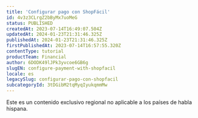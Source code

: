 ```yaml
---
title: 'Configurar pago con ShopFácil'
id: 4v3z3CLrgZ2bByMx7uoMeG
status: PUBLISHED
createdAt: 2023-07-14T16:49:07.504Z
updatedAt: 2024-01-23T21:31:46.325Z
publishedAt: 2024-01-23T21:31:46.325Z
firstPublishedAt: 2023-07-14T16:57:55.320Z
contentType: tutorial
productTeam: Financial
author: 6DODK49lJPk3yvcoe6GB6g
slugEN: configure-payment-with-shopfacil
locale: es
legacySlug: configurar-pago-con-shopfacil
subcategoryId: 3tDGibM2tqMyqIyukqmmMw
---
```


<div class="alert alert-warning" role="alert">Este es un contenido exclusivo regional no aplicable a los países de habla hispana.</div>
